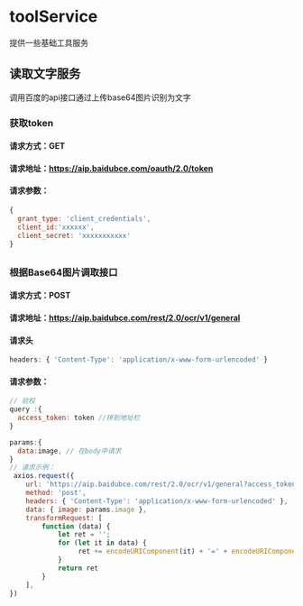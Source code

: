 # toolService

提供一些基础工具服务

## 读取文字服务
调用百度的api接口通过上传base64图片识别为文字


### 获取token
#### 请求方式：GET
#### 请求地址：https://aip.baidubce.com/oauth/2.0/token
#### 请求参数：
```js 
{ 
  grant_type: 'client_credentials',
  client_id:'xxxxxx',
  client_secret: 'xxxxxxxxxxx'
}
```



##
### 根据Base64图片调取接口
#### 请求方式：POST
#### 请求地址：https://aip.baidubce.com/rest/2.0/ocr/v1/general
#### 请求头
```js  
headers: { 'Content-Type': 'application/x-www-form-urlencoded' }
```
#### 请求参数：
```js 
// 验权
query :{
  access_token: token //拼到地址栏
}

params:{
  data:image, // 在body中请求
}
// 请求示例：
 axios.request({
    url: 'https://aip.baidubce.com/rest/2.0/ocr/v1/general?access_token=xxx', 
    method: 'post',
    headers: { 'Content-Type': 'application/x-www-form-urlencoded' },
    data: { image: params.image },
    transformRequest: [
        function (data) { 
            let ret = ''; 
            for (let it in data) {
                 ret += encodeURIComponent(it) + '=' + encodeURIComponent(data[it]) + '&' 
            } 
            return ret
        }
    ],
})

```

